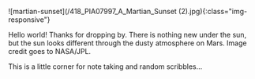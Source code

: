  

![martian-sunset](/418_PIA07997_A_Martian_Sunset (2).jpg){:class="img-responsive"}



Hello world! Thanks for dropping by. There is nothing new under the sun, but the sun looks different through the dusty atmosphere on Mars.
Image credit goes to NASA/JPL. 

This is a little corner for note taking and random scribbles...
